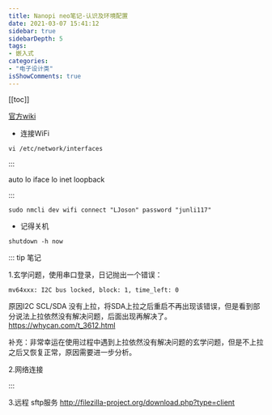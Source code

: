 ```yaml
---
title: Nanopi neo笔记-认识及环境配置
date: 2021-03-07 15:41:12
sidebar: true
sidebarDepth: 5
tags: 
- 嵌入式
categories:
- "电子设计类"
isShowComments: true
---
```

[[toc]]


[官方wiki](https://wiki.friendlyarm.com/wiki/index.php/NanoPi_NEO/zh)
- 连接WiFi
```
vi /etc/network/interfaces
```
:::

auto lo 
iface lo inet loopback 

:::

```
sudo nmcli dev wifi connect "LJoson" password "junli117"
```

- 记得关机
```
shutdown -h now

```

::: tip 笔记

1.玄学问题，使用串口登录，日记抛出一个错误：

```
mv64xxx: I2C bus locked, block: 1, time_left: 0

```
原因I2C SCL/SDA 没有上拉，将SDA上拉之后重启不再出现该错误，但是看到部分说法上拉依然没有解决问题，后面出现再解决了。
https://whycan.com/t_3612.html

补充：非常幸运在使用过程中遇到上拉依然没有解决问题的玄学问题，但是不上拉之后又恢复正常，原因需要进一步分析。

2.网络连接


:::

3.远程
sftp服务
http://filezilla-project.org/download.php?type=client
